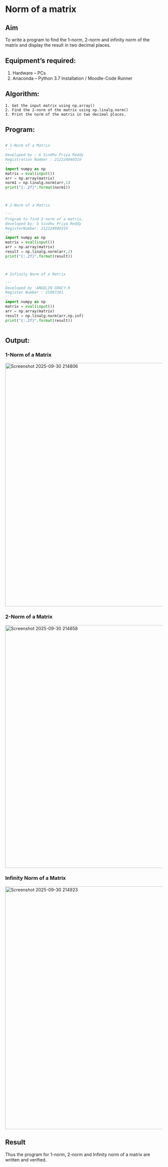 # Norm of a matrix
## Aim
To write a program to find the 1-norm, 2-norm and infinity norm of the matrix and display the result in two decimal places.
## Equipment’s required:
1.	Hardware – PCs
2.	Anaconda – Python 3.7 Installation / Moodle-Code Runner
## Algorithm:
	1. Get the input matrix using np.array()   
    2. Find the 2-norm of the matrix using np.linalg.norm()
	3. Print the norm of the matrix in two decimal places.

	
## Program:
```Python

# 1-Norm of a Matrix
'''
Developed by : G Sindhu Priya Reddy
Registration Number : 212224040319
'''
import numpy as np
matrix = eval(input())
arr = np.array(matrix)
norm1 = np.linalg.norm(arr,1)
print("{:.2f}".format(norm1))



# 2-Norm of a Matrix

'''
Program to find 2-norm of a matrix.
Developed by: G Sindhu Priya Reddy
RegisterNumber: 212224040319
'''
import numpy as np
matrix = eval(input())
arr = np.array(matrix)
result = np.linalg.norm(arr,2)
print("{:.2f}".format(result))



# Infinity Norm of a Matrix

'''
Developed by :ANGELIN GRACY.R
Register Number : 25007261
'''
import numpy as np
matrix = eval(input())
arr = np.array(matrix)
result = np.linalg.norm(arr,np.inf)
print("{:.2f}".format(result))



```
## Output:
### 1-Norm of a Matrix

<img width="1215" height="777" alt="Screenshot 2025-09-30 214806" src="https://github.com/user-attachments/assets/25a1099c-3ac5-4742-8ef5-6bd9645ed446" />


### 2-Norm of a Matrix

<img width="1158" height="775" alt="Screenshot 2025-09-30 214858" src="https://github.com/user-attachments/assets/630624c7-e9c1-4860-844a-ca96d13e4c5d" />


### Infinity Norm of a Matrix


<img width="1222" height="775" alt="Screenshot 2025-09-30 214923" src="https://github.com/user-attachments/assets/f8251dbc-07d9-40a6-a334-84970669ad28" />

## Result
Thus the program for 1-norm, 2-norm and Infinity norm of a matrix are written and verified.
